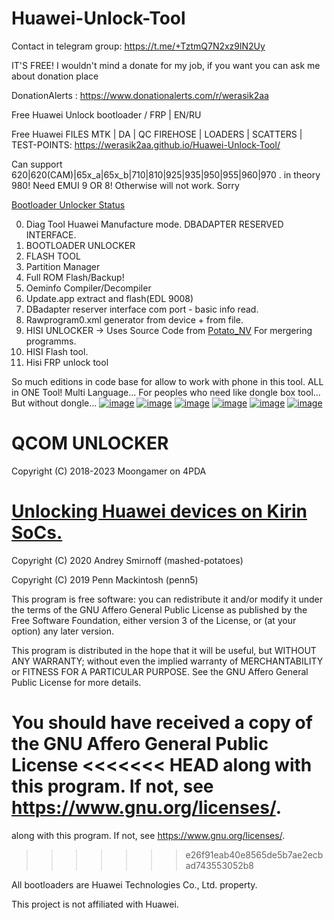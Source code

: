 # Huawei-Unlock-Tool
Contact in telegram group: https://t.me/+TztmQ7N2xz9lN2Uy

IT'S FREE! I wouldn't mind a donate for my job, if you want you can ask me about donation place 

DonationAlerts : https://www.donationalerts.com/r/werasik2aa

Free Huawei Unlock bootloader / FRP | EN/RU

Free Huawei FILES MTK | DA | QC FIREHOSE | LOADERS | SCATTERS | TEST-POINTS: 
https://werasik2aa.github.io/Huawei-Unlock-Tool/

Can support 620|620(CAM)|65x_a|65x_b|710|810|925|935|950|955|960|970 . in theory 980! Need EMUI 9 OR 8! Otherwise will not work. Sorry

<a href="https://github.com/werasik2aa/UnlockedHuaweiBootloader/blob/main/README.md">Bootloader Unlocker Status</a>

0. Diag Tool Huawei Manufacture mode. DBADAPTER RESERVED INTERFACE.
1. BOOTLOADER UNLOCKER
2. FLASH TOOL
3. Partition Manager
4. Full ROM Flash/Backup!
5. Oeminfo Compiler/Decompiler
6. Update.app extract and flash(EDL 9008)
7. DBadapter reserver interface com port - basic info read.
8. Rawprogram0.xml generator from device + from file.
9. HISI UNLOCKER -> Uses Source Code from <a href="https://github.com/mashed-potatoes/PotatoNV">Potato_NV</a> For mergering programms.
10. HISI Flash tool.
11. Hisi FRP unlock tool

So much editions in code base for allow to work with phone in this tool. ALL in ONE Tool! Multi Language...
For peoples who need like dongle box tool... But without dongle...
<a href="https://ibb.co/BnNjFM0"><img src="https://werasik2aa.github.io/Huawei-Unlock-Tool/img/SC1.png" alt="image" border="0"></a>
<a href="https://ibb.co/FgxpgdW"><img src="https://werasik2aa.github.io/Huawei-Unlock-Tool/img/SC2.png" alt="image" border="0"></a>
<a href="https://ibb.co/M9ngr0C"><img src="https://werasik2aa.github.io/Huawei-Unlock-Tool/img/SC3.png" alt="image" border="0"></a>
<a href="https://ibb.co/6FJsWvc"><img src="https://werasik2aa.github.io/Huawei-Unlock-Tool/img/SC4.png" alt="image" border="0"></a>
<a href="https://ibb.co/n3JQBsK"><img src="https://werasik2aa.github.io/Huawei-Unlock-Tool/img/SC5.png" alt="image" border="0"></a>
<a href="https://ibb.co/n3JQBsK"><img src="https://werasik2aa.github.io/Huawei-Unlock-Tool/img/SC6.png" alt="image" border="0"></a>

# QCOM UNLOCKER
Copyright (C) 2018-2023 Moongamer on 4PDA

# <a href="https://github.com/mashed-potatoes/PotatoNV">Unlocking Huawei devices on Kirin SoCs.</a>
Copyright (C) 2020  Andrey Smirnoff (mashed-potatoes)

Copyright (C) 2019  Penn Mackintosh (penn5)

This program is free software: you can redistribute it and/or modify
it under the terms of the GNU Affero General Public License as published
by the Free Software Foundation, either version 3 of the License, or
(at your option) any later version.

This program is distributed in the hope that it will be useful,
but WITHOUT ANY WARRANTY; without even the implied warranty of
MERCHANTABILITY or FITNESS FOR A PARTICULAR PURPOSE.  See the
GNU Affero General Public License for more details.

You should have received a copy of the GNU Affero General Public License
<<<<<<< HEAD
along with this program.  If not, see <https://www.gnu.org/licenses/>.
=======
along with this program.  If not, see <https://www.gnu.org/licenses/>.
>>>>>>> e26f91eab40e8565de5b7ae2ecbad743553052b8




All bootloaders are Huawei Technologies Co., Ltd. property.

This project is not affiliated with Huawei.
